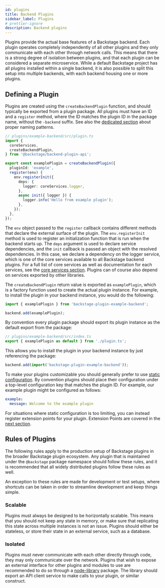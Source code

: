 ```yaml
---
id: plugins
title: Backend Plugins
sidebar_label: Plugins
# prettier-ignore
description: Backend plugins
---
```


Plugins provide the actual base features of a Backstage backend. Each plugin operates completely independently of all other plugins and they only communicate with each other through network calls. This means that there is a strong degree of isolation between plugins, and that each plugin can be considered a separate microservice. While a default Backstage project has all plugins installed within a single backend, it is also possible to split this setup into multiple backends, with each backend housing one or more plugins.

## Defining a Plugin

Plugins are created using the `createBackendPlugin` function, and should typically be exported from a plugin package. All plugins must have an ID and a `register` method, where the ID matches the plugin ID in the package name, without the `-backend` suffix. See also the [dedicated section](./08-naming-patterns.md) about proper naming patterns.

```ts
// plugins/example-backend/src/plugin.ts
import {
  coreServices,
  createBackendPlugin,
} from '@backstage/backend-plugin-api';

export const examplePlugin = createBackendPlugin({
  pluginId: 'example',
  register(env) {
    env.registerInit({
      deps: {
        logger: coreServices.logger,
      },
      async init({ logger }) {
        logger.info('Hello from example plugin');
      },
    });
  },
});
```

The `env` object passed to the `register` callback contains different methods that declare the external surface of the plugin. The `env.registerInit` method is used to register an initialization function that is run when the backend starts up. The `deps` argument is used to declare service dependencies, and the `init` callback is passed an object with the resolved dependencies. In this case, we declare a dependency on the logger service, which is one of the core services available to all Backstage backend plugins. For a full list of core services as well as documentation for each services, see the [core services section](../core-services/01-index.md). Plugins can of course also depend on services exported by other libraries.

The `createBackendPlugin` return value is exported as `examplePlugin`, which is a factory function used to create the actual plugin instance. For example, to install the plugin in your backend instance, you would do the following:

```ts
import { examplePlugin } from 'backstage-plugin-example-backend';

backend.add(examplePlugin);
```

By convention every plugin package should export its plugin instance as the default export from the package:

```ts
// plugins/example-backend/src/index.ts
export { examplePlugin as default } from './plugin.ts';
```

This allows you to install the plugin in your backend instance by just referencing the package:

```ts
backend.add(import('backstage-plugin-example-backend'));
```

To make your plugins customizable you should generally prefer to use [static configuration](../../conf/defining.md). By convention plugins should place their configuration under a top-level configuration key that matches the plugin ID. For example, our example plugin might be configured as follows:

```yaml
example:
  message: Welcome to the example plugin
```

For situations where static configuration is too limiting, you can instead register extension points for your plugin. Extension Points are covered in the [next section](./05-extension-points.md).

## Rules of Plugins

The following rules apply to the production setup of Backstage plugins in the broader Backstage plugin ecosystem. Any plugin that is maintained under the `@backstage` package namespace should follow these rules, and it is recommended that all widely distributed plugins follow these rules as well.

An exception to these rules are made for development or test setups, where shortcuts can be taken in order to streamline development and keep things simple.

### Scalable

Plugins must always be designed to be horizontally scalable. This means that you should not keep any state in memory, or make sure that replicating this state across multiple instances is not an issue. Plugins should either be stateless, or store their state in an external service, such as a database.

### Isolated

Plugins must never communicate with each other directly through code, they may only communicate over the network. Plugins that wish to expose an external interface for other plugins and modules to use are recommended to do so through a [node-library](../../tooling/cli/02-build-system.md#package-roles) package. The library should export an API client service to make calls to your plugin, or similar construct.
